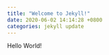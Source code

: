 ```yaml
---
title: "Welcome to Jekyll!"
date: 2020-06-02 14:14:28 +0800
categories: jekyll update
---
```


Hello World!
